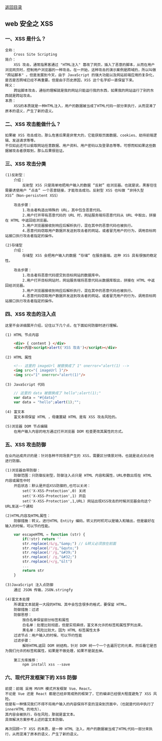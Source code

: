 [返回目录](./README.md)

## web 安全之 XSS

### 一、XSS 是什么？

    全称：
        Cross Site Scripting
    简介：
        XSS 攻击，通常指黑客通过 "HTML注入" 篡改了网页，插入了恶意的脚本，从而在用户浏览网页时，控制用户浏览器的一种攻击。在一开始，这种攻击的演示案例是跨域的，所以叫做 "跨站脚本" 。但是发展到今天，由于 JavaScript 的强大功能以及网站前端应用的复杂化，是否是否跨域已经不再重要。但是由于历史原因，XSS 这个名字却一直保留下来。
    释义：
        跨站脚本攻击，通俗的理解就是我的网站只能运行我的东西，如果我的网站运行了别的东西就是跨站攻击。
    本质：
        XSS的本质就是一种HTML注入，用户的数据被当成了HTML代码一部分来执行，从而混淆了原本的语义，产生了新的语义。

### 二、XSS 攻击能做什么？

    如果被 XSS 攻击成功，那么危害后果是非常大的，它能获取页面数据、cookies、劫持前端逻辑、发送请求等等。
    不仅如此还可以偷取网站任意数据、用户资料、用户密码以及登录态等等。可想而知如果这些数据被攻击者获取到，那么后果很验证。

### 三、XSS 攻击分类

    (1)反射型：
        介绍：
            反射型 XSS 只是简单地把用户输入的数据 “反射” 给浏览器。也就是说，黑客往往需要诱使用户 “点击” 一个恶意链接，才能攻击成功。反射型 XSS 也叫做 “非持久型XSS”（Non-persistent XSS）

        攻击步骤：
            1.攻击者构造出特殊的 URL，其中包含恶意代码。
            2.用户打开带有恶意代码的 URL 时，网站服务端将恶意代码从 URL 中取出，拼接在 HTML 中返回给浏览器。
            3.用户浏览器接收到响应后解析执行，混在其中的恶意代码也被执行。
            4.恶意代码窃取用户数据并发送到攻击者的网站，或者冒充用户的行为，调用目标网站接口执行攻击者指定的操作。

    (2)存储型
        介绍：
            存储型 XSS 会把用户输入的数据 “存储” 在服务器端。这种 XSS 具有很强的稳定性。
        
        攻击步骤：
            1.攻击者将恶意代码提交到目标网站的数据库中。
            2.用户打开目标网站时，网站服务端将恶意代码从数据库取出，拼接在 HTML 中返回给浏览器。
            3.用户浏览器接收到响应后解析执行，混在其中的恶意代码也被执行。
            4.恶意代码窃取用户数据并发送到攻击者的网站，或者冒充用户的行为，调用目标网站接口执行攻击者指定的操作。

### 四、XSS 攻击的注入点

    这里不会详细展开介绍，记住以下几个点，在下面如何防御时进行理解。

    (1) HTML 节点内容
```html
    <div> { content } </div>
    <div>内容<script>alert('XSS 攻击')</script></div>
```

    (2) HTML 属性
```html
    <!-- 这里的 imageUrl 被替换成了 1" onerror="alert(1) -->
    <img src="{ imageUrl }"/>
    <img src="1" onerror="alert(1)"/>
```
    (3) JavaScript 代码
```js
    // 这里的 data 被替换成了 hello";alert(1);"
    var data = "#{data}"
    var data = "hello";alert(1);"";
```
    (4) 富文本
        富文本得保留 HTML ，毋庸置疑 HTML 是有 XSS 攻击风险的。

    (5)浏览器 DOM 节点编辑
        在用户输入内容的地方通过打开浏览器 DOM 检查更改其属性的方式。

### 五、XSS 攻击防御

    在业内达成共识的是：针对各种不同场景产生的 XSS，需要区分情景对待。也就是说点对点地进行防御。

    (1)浏览器自带防御：
        防御范围：只防御反射型，防御注入点只是 HTML 内容和属性，URL参数出现在 HTML 内容或属性中时
        开启状态：默认是开启XSS防御的,也可以关闭：
            set('X-XSS-Protection',0) 关闭
            set('X-XSS-Protection',1) 开启
            set('X-XSS-Protection',1,URL) 网站出现XSS攻击的时候浏览器会向这个URL发送一个通知

    (2)HTML内容及HTML属性：
        防御措施：转义。进行HTML Entity 编码，转义的时机可以是输入和输出，但是最好在输入的时候，可以节约性能。
```js
    var escapeHTML = function (str) {
        if(!str) return ''
        str.replace(/&/g,"&amp;") // &转义必须放在前面
        str.replace(/"/g,"&quto;")
        str.replace(/'/g,"&#39;")
        str.replace(/ /g,"&#32;")
        str.replace(/</g,"&lt")
        ...
        return str
    }
``` 
    (3)JavaScript 注入点防御
        通过 JSON 传输，JSON.stringfy

    (4)富文本处理
        所谓富文本就是一大段的HTNL 其中会包含很多的格式，要保留 HTML。
        防御措施：过滤
        防御思想：
            按白名单保留部分标签和属性
            白名单：处理比较彻底，但是实现麻烦，富文本允许的标签和属性罗列出来。
            黑名单：风险比较大，因为 HTML 标签属性太多
        过滤节点：用户输入的时候，可以节约性能
        过滤步骤：
            解析HTML返回 DOM 树结构，针对 DOM 树一个一个去遍历它的元素，然后看它是否为我们允许的标签和属性，如果是不做处理，如果不是就去掉。

        第三方库推荐：
            npm install xss --save

### 六、现代开发框架下的 XSS 防御
    
    前提：前端 采用 MVVM 模式开发框架 Vue、React。
    不论是 Vue 还是 React 都是已经非常成熟的框架了，它的编译已经很大程度避免了 XSS 风险。
    但是有一种情况我们不得不将用户输入的内容保持不变的渲染到页面中，（也就是代码中执行了 innerHTML 的地方），
    其内容会被执行，存在风险，那就是富文本。
    具体解决方案参考上述的富文本防御。
    
    再次回顾一下 XSS 的本质，是一种 HTML 注入，用户的数据被当成了HTML代码一部分来执行，从而混淆了原本的语义，产生了新的语义。

